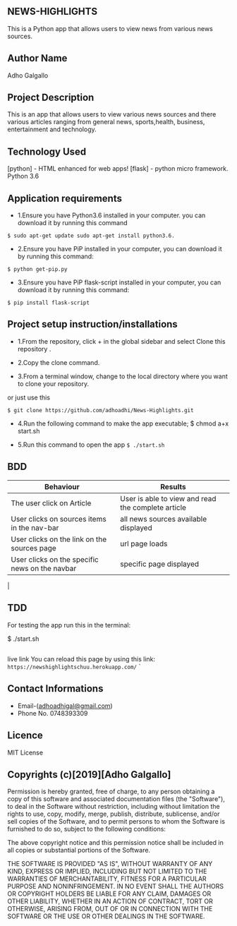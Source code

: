 ## NEWS-HIGHLIGHTS
This is a Python app that allows users to view news from various news sources.

## Author Name 
Adho Galgallo

## Project Description

This is an app that allows users to view various news sources and there various articles ranging from general news, sports,health, business, entertainment and technology.

## Technology Used

[python] - HTML enhanced for web apps!
[flask] - python micro framework.
Python 3.6

## Application requirements

* 1.Ensure you have Python3.6 installed in your computer. you can download it by running this command

`$ sudo apt-get update sudo apt-get install python3.6.`

* 2.Ensure you have PiP installed in your computer, you can download it by running this command:

`$ python get-pip.py`

* 3.Ensure you have PiP flask-script installed in your computer, you can download it by running this command:

`$ pip install flask-script`

## Project setup instruction/installations

* 1.From the repository, click + in the global sidebar and select Clone this repository .

* 2.Copy the clone command.

* 3.From a terminal window, change to the local directory where you want to clone your repository.

or just use this

`$ git clone https://github.com/adhoadhi/News-Highlights.git`

* 4.Run the following command to make the app executable;
$ chmod a+x start.sh

* 5.Run this command to open the app
`$ ./start.sh
`
## BDD
| Behaviour  | Results  |
|---|---|
| The user click on Article |  User is able to view and read the complete article |
|User clicks on sources items in the nav-bar   | all news sources available displayed  |
|  User clicks on the link on the sources page | url page loads|
| User clicks on the specific news on the navbar  | specific page displayed
  |
## TDD

For testing the app run this in the terminal:

$ ./start.sh
##
live link 
You can reload this page by using this link:
`https://newshighlightschuu.herokuapp.com/`
`
## Contact Informations
* Email-(adhoadhigal@gmail.com)
* Phone No. 0748393309

## Licence

MIT License

## Copyrights (c)[2019][Adho Galgallo]

Permission is hereby granted, free of charge, to any person obtaining a copy of this software and associated documentation files (the "Software"), to deal in the Software without restriction, including without limitation the rights to use, copy, modify, merge, publish, distribute, sublicense, and/or sell copies of the Software, and to permit persons to whom the Software is furnished to do so, subject to the following conditions:

The above copyright notice and this permission notice shall be included in all copies or substantial portions of the Software.

THE SOFTWARE IS PROVIDED "AS IS", WITHOUT WARRANTY OF ANY KIND, EXPRESS OR IMPLIED, INCLUDING BUT NOT LIMITED TO THE WARRANTIES OF MERCHANTABILITY, FITNESS FOR A PARTICULAR PURPOSE AND NONINFRINGEMENT. IN NO EVENT SHALL THE AUTHORS OR COPYRIGHT HOLDERS BE LIABLE FOR ANY CLAIM, DAMAGES OR OTHER LIABILITY, WHETHER IN AN ACTION OF CONTRACT, TORT OR OTHERWISE, ARISING FROM, OUT OF OR IN CONNECTION WITH THE SOFTWARE OR THE USE OR OTHER DEALINGS IN THE SOFTWARE.

